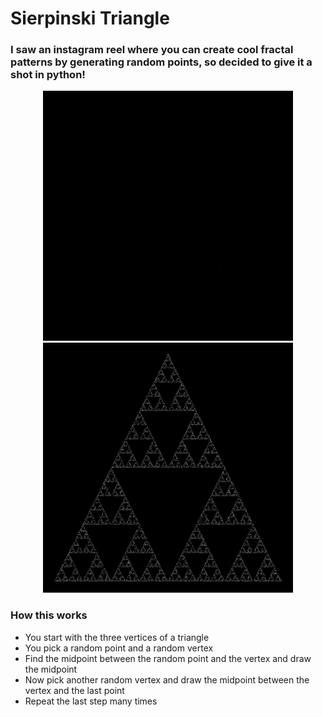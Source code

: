 # Sierpinski Triangle

### I saw an instagram reel where you can create cool fractal patterns by generating random points, so decided to give it a shot in python!

<p align='center'>
<img src="sierpinski.gif" width=400>
<img src="sierpinski.jpg" width=400>
</p>

### How this works
- You start with the three vertices of a triangle
- You pick a random point and a random vertex
- Find the midpoint between the random point and the vertex and draw the midpoint
- Now pick another random vertex and draw the midpoint between the vertex and the last point
- Repeat the last step many times
